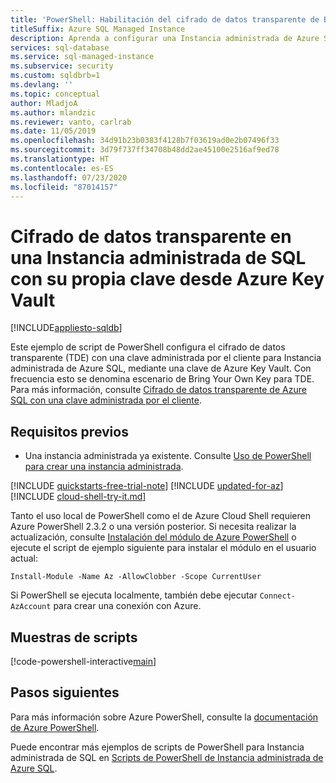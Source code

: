 ```yaml
---
title: 'PowerShell: Habilitación del cifrado de datos transparente de Bring Your Own Key (BYOK)'
titleSuffix: Azure SQL Managed Instance
description: Aprenda a configurar una Instancia administrada de Azure SQL Database para comenzar a usar el cifrado de datos transparente (TDE) con Bring Your Own Key (BYOK) para cifrado en reposo mediante PowerShell.
services: sql-database
ms.service: sql-managed-instance
ms.subservice: security
ms.custom: sqldbrb=1
ms.devlang: ''
ms.topic: conceptual
author: MladjoA
ms.author: mlandzic
ms.reviewer: vanto, carlrab
ms.date: 11/05/2019
ms.openlocfilehash: 34d91b23b0383f4128b7f03619ad0e2b07496f33
ms.sourcegitcommit: 3d79f737ff34708b48dd2ae45100e2516af9ed78
ms.translationtype: HT
ms.contentlocale: es-ES
ms.lasthandoff: 07/23/2020
ms.locfileid: "87014157"
---
```

# <a name="transparent-data-encryption-in-sql-managed-instance-using-your-own-key-from-azure-key-vault"></a>Cifrado de datos transparente en una Instancia administrada de SQL con su propia clave desde Azure Key Vault

[!INCLUDE[appliesto-sqldb](../../includes/appliesto-sqlmi.md)]

Este ejemplo de script de PowerShell configura el cifrado de datos transparente (TDE) con una clave administrada por el cliente para Instancia administrada de Azure SQL, mediante una clave de Azure Key Vault. Con frecuencia esto se denomina escenario de Bring Your Own Key para TDE. Para más información, consulte [Cifrado de datos transparente de Azure SQL con una clave administrada por el cliente](../../database/transparent-data-encryption-byok-overview.md).

## <a name="prerequisites"></a>Requisitos previos

- Una instancia administrada ya existente. Consulte [Uso de PowerShell para crear una instancia administrada](create-configure-managed-instance-powershell.md).

[!INCLUDE [quickstarts-free-trial-note](../../../../includes/quickstarts-free-trial-note.md)]
[!INCLUDE [updated-for-az](../../../../includes/updated-for-az.md)]
[!INCLUDE [cloud-shell-try-it.md](../../../../includes/cloud-shell-try-it.md)]

Tanto el uso local de PowerShell como el de Azure Cloud Shell requieren Azure PowerShell 2.3.2 o una versión posterior. Si necesita realizar la actualización, consulte [Instalación del módulo de Azure PowerShell](/powershell/azure/install-az-ps) o ejecute el script de ejemplo siguiente para instalar el módulo en el usuario actual:

`Install-Module -Name Az -AllowClobber -Scope CurrentUser`

Si PowerShell se ejecuta localmente, también debe ejecutar `Connect-AzAccount` para crear una conexión con Azure.

## <a name="sample-scripts"></a>Muestras de scripts

[!code-powershell-interactive[main](../../../../powershell_scripts/sql-database/transparent-data-encryption/setup-tde-byok-sqlmi.ps1 "Set up BYOK TDE for SQL Managed Instance")]

## <a name="next-steps"></a>Pasos siguientes

Para más información sobre Azure PowerShell, consulte la [documentación de Azure PowerShell](/powershell/azure/).

Puede encontrar más ejemplos de scripts de PowerShell para Instancia administrada de SQL en [Scripts de PowerShell de Instancia administrada de Azure SQL](../../database/powershell-script-content-guide.md).
